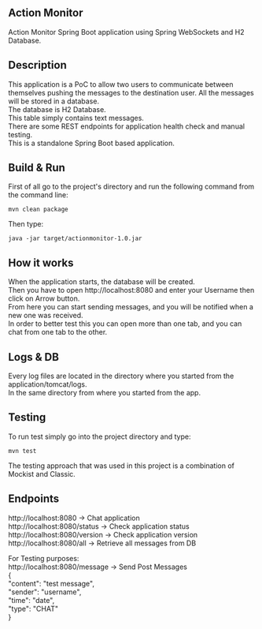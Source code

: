 **Action Monitor**
-

Action Monitor Spring Boot application using Spring WebSockets and H2 Database.

Description
-----------------------
This application is a PoC to allow two users to communicate between themselves pushing the messages to the destination user. All the messages
will be stored in a database.\
The database is H2 Database.\
This table simply contains text messages.\
There are some REST endpoints for application health check and manual testing.\
This is a standalone Spring Boot based application.

Build & Run
-----------
First of all go to the project's directory and run the following command from the command line:
```
mvn clean package
```
Then type:
```
java -jar target/actionmonitor-1.0.jar
```
How it works
------------
When the application starts, the database will be created.\
Then you have to open http://localhost:8080 and enter your Username then click on Arrow button.\
From here you can start sending messages, and you will be notified when a new one was received.\
In order to better test this you can open more than one tab, and you can chat from one tab to the other.

Logs & DB
---------
Every log files are located in the directory where you started from the application/tomcat/logs.\
In the same directory from where you started from the app.

Testing
-------
To run test simply go into the project directory and type:
```
mvn test
```
The testing approach that was used in this project is a combination of Mockist and Classic.

Endpoints
---------
http://localhost:8080          -> Chat application\
http://localhost:8080/status   -> Check application status\
http://localhost:8080/version  -> Check application version\
http://localhost:8080/all      -> Retrieve all messages from DB

For Testing purposes:\
http://localhost:8080/message  -> Send Post Messages\
{\
    "content": "test message",\
    "sender": "username",\
    "time": "date",\
    "type": "CHAT"\
}